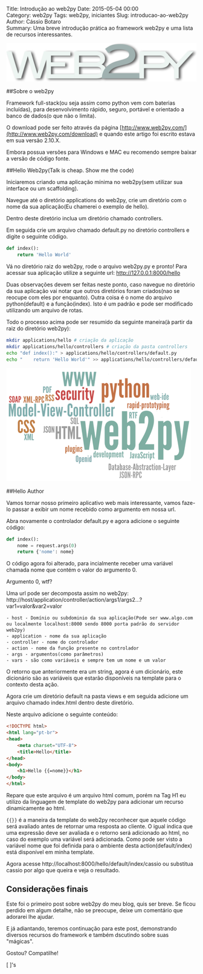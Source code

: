Title: Introdução ao web2py
Date: 2015-05-04 00:00  
Category: web2py
Tags: web2py, iniciantes
Slug: introducao-ao-web2py 
Author: Cássio Botaro  
Summary: Uma breve introdução prática ao framework web2py e uma lista de recursos interessantes.

![Web2py Logo](../images/web2py_logo.png)

##Sobre o web2py

Framework full-stack(ou seja assim como python vem com baterias incluídas), para desenvolvimento rápido, seguro, portável e orientado a banco de dados(o que não o limita).

O download pode ser feito através da página [http://www.web2py.com/](http://www.web2py.com/download) e quando este artigo foi escrito estava em sua versão 2.10.X.

Embora possua versões para Windows e MAC eu recomendo sempre baixar a versão de código fonte.

##Hello Web2py(Talk is cheap. Show me the code)

Iniciaremos criando uma aplicação mínima no web2py(sem utilizar sua interface ou um scaffolding).

Navegue até o diretório applications do web2py, crie um diretório com o nome da sua aplicação(Eu chamerei o exemplo de hello).

Dentro deste diretório inclua um diretório chamado controllers.

Em seguida crie um arquivo chamado default.py no diretório controllers e digite o seguinte código.

```python
def index():
    return 'Hello World'
```

Vá no diretório raiz do web2py, rode o arquivo web2py.py e pronto!
Para acessar sua aplicação utilize a seguinte url: http://127.0.0.1:8000/hello

Duas observações devem ser feitas neste ponto, caso navegue no diretório da sua aplicação vai notar que outros diretórios foram criados(nao se reocupe com eles por enquanto). Outra coisa é o nome do arquivo python(default) e a função(index). Isto é um padrão e pode ser modificado utilizando um arquivo de rotas.

Todo o processo acima pode ser resumido da seguinte maneira(à partir da raiz do diretório web2py):
```bash
mkdir applications/hello # criação da aplicação
mkdir applications/hello/controllers # criação da pasta controllers
echo "def index():" > applications/hello/controllers/default.py
echo "    return 'Hello World'" >> applications/hello/controllers/default.py
```

![Web2py Word Cloud](../images/tag-cloud-web2py.png)

##Hello Author

Vamos tornar nosso primeiro aplicativo web mais interessante, vamos faze-lo passar a exibir um nome recebido como argumento em nossa url.

Abra novamente o controlador default.py e agora adicione o seguinte código:
```python
def index():
    nome = request.args(0)
    return {'nome': nome}
```
 
 O código agora foi alterado, para incialmente receber uma variável chamada nome que contém o valor do argumento 0.

 Argumento 0, wtf? 

 Uma url pode ser decomposta assim no web2py:
    http://host/application/controller/action/args1/args2...?var1=valor&var2=valor

    - host - Domínio ou subdominio da sua aplicação(Pode ser www.algo.com ou localmente localhost:8000 sendo 8000 porta padrão do servidor web2py)
    - application - nome da sua aplicação
    - controller - nome do controlador
    - action - nome da função presente no controlador
    - args - argumentos(como parâmetros)
    - vars - são como variáveis e sempre tem um nome e um valor

O retorno que anteriormente era um string, agora é um dicionário, este dicionário são as variáveis que estarão disponíveis na template para o contexto desta ação.

Agora crie um diretório default na pasta views e em seguida adicione um arquivo chamado index.html dentro deste diretório.

Neste arquivo adicione o seguinte conteúdo:
```html
<!DOCTYPE html>
<html lang="pt-br">
<head>
    <meta charset="UTF-8">
    <title>Hello</title>
</head>
<body>
    <h1>Hello {{=nome}}</h1>
</body>
</html>
```

Repare que este arquivo é um arquivo html comum, porém na Tag H1 eu utilizo da linguagem de template do web2py para adicionar um recurso dinamicamente ao html.

`{{}}` é a maneira da template do web2py reconhecer que aquele código será avaliado antes de retornar uma resposta ao cliente. O igual indica que uma expressão deve ser avaliada e o retorno será adicionado ao html, no caso do exemplo uma variável será adicionada.
Como pode ser visto a variável nome que foi definida para o ambiente desta action(default/index) está disponível em minha template.

Agora acesse http://localhost:8000/hello/default/index/cassio ou substitua cassio por algo que queira e veja o resultado.

## Considerações finais
Este foi o primeiro post sobre web2py do meu blog, quis ser breve. Se ficou perdido em algum detalhe, não se preocupe, deixe um comentário que adorarei lhe ajudar.

E já adiantando, teremos continuação para este post, demonstrando diversos recursos do framework e também dscutindo sobre suas "mágicas".

Gostou? Compatilhe!

[ ]'s



